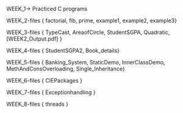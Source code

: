 WEEK_1-> Practiced C programs

WEEK_2-files { factorial,   fib,   prime,   example1,   example2,   example3}

WEEK_3-files { TypeCast,   AreaofCircle,   StudentSGPA,   Quadratic, [WEEK2_Output.pdf] }

WEEK_4-files { StudentSGPA2, Book_details}

WEEK_5-files { Banking_System, StaticDemo, InnerClassDemo, MethAndConsOverloading, Single_Inheritance}

WEEK_6-files { CIEPackages }

WEEK_7-files { Exceptionhandling }

WEEK_8-files { threads }
